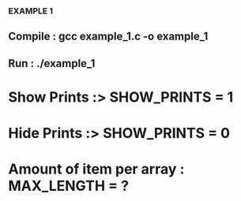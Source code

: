 ### EXAMPLE 1

## Compile : gcc example_1.c -o example_1
## Run : ./example_1

# Show Prints :> SHOW_PRINTS = 1 
# Hide Prints :> SHOW_PRINTS = 0

# Amount of item per array : MAX_LENGTH = ?
